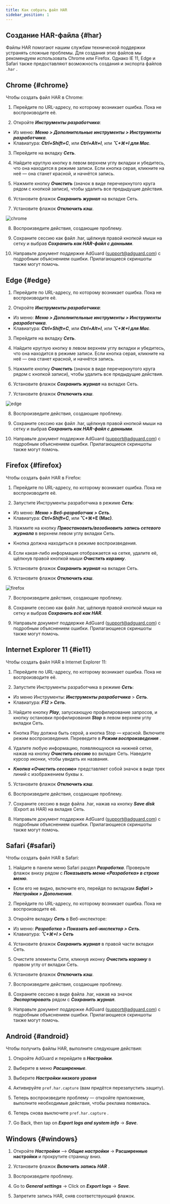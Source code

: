 ```yaml
---
title: Как собрать файл HAR
sidebar_position: 1
---
```


## Создание HAR-файла {#har}

Файлы HAR помогают нашим службам технической поддержки устранять сложные проблемы. Для создания этих файлов мы рекомендуем использовать Chrome или Firefox. Однако IE 11, Edge и Safari также предоставляют возможность создания и экспорта файлов `.har` .

## Chrome {#chrome}

Чтобы создать файл HAR в Chrome:

1. Перейдите по URL-адресу, по которому возникает ошибка. Пока не воспроизводите её.

2. Откройте ***Инструменты разработчика***:

- Из меню: ***Меню > Дополнительные инструменты > Инструменты разработчика***.
- Клавиатура: ***Ctrl+Shift+C***, или ***Ctrl+Alt+I***, или ***⌥+⌘+I для Mac***.

3. Перейдите на вкладку ***Сеть***.

4. Найдите круглую кнопку в левом верхнем углу вкладки и убедитесь, что она находится в режиме записи. Если кнопка серая, кликните на неё — она станет красной, и начнётся запись.

5. Нажмите кнопку ***Очистить*** (значок в виде перечеркнутого круга рядом с кнопкой записи), чтобы удалить все предыдущие действия.

6. Установите флажок ***Сохранить журнал*** на вкладке Сеть.

7. Установите флажок ***Отключить кэш***.

![chrome](https://cdn.adtidy.org/content/Kb/ad_blocker/guides/chrome.png)

8. Воспроизведите действия, создающие проблему.

9. Сохраните сессию как файл .har, щёлкнув правой кнопкой мыши на сетку и выбрав ***Сохранить как HAR-файл с данными***.

10. Направьте документ поддержке AdGuard (support@adguard.com) с подробным объяснением ошибки. Прилагающиеся скриншоты также могут помочь.

## Edge {#edge}

1. Перейдите по URL-адресу, по которому возникает ошибка. Пока не воспроизводите её.

2. Откройте ***Инструменты разработчика***:

- Из меню: ***Меню > Дополнительные инструменты > Инструменты разработчика***.
- Клавиатура: ***Ctrl+Shift+C***, или ***Ctrl+Alt+I***, или ***⌥+⌘+I для Mac***.

3. Перейдите на вкладку ***Сеть***.

4. Найдите круглую кнопку в левом верхнем углу вкладки и убедитесь, что она находится в режиме записи. Если кнопка серая, кликните на неё — она станет красной, и начнётся запись.

5. Нажмите кнопку ***Очистить*** (значок в виде перечеркнутого круга рядом с кнопкой записи), чтобы удалить все предыдущие действия.

6. Установите флажок ***Сохранить журнал*** на вкладке Сеть.

7. Установите флажок ***Отключить кэш***.

![edge](https://cdn.adtidy.org/content/Kb/ad_blocker/guides/edge.png)

8. Воспроизведите действия, создающие проблему.

9. Сохраните сессию как файл .har, щёлкнув правой кнопкой мыши на сетку и выбрав ***Сохранить как HAR-файл с данными***.

10. Направьте документ поддержке AdGuard (support@adguard.com) с подробным объяснением ошибки. Прилагающиеся скриншоты также могут помочь.

## Firefox {#firefox}

Чтобы создать файл HAR в Firefox:

1. Перейдите по URL-адресу, по которому возникает ошибка. Пока не воспроизводите её.

2. Запустите Инструменты разработчика в режиме ***Сеть***:
- Из меню: ***Меню > Веб-разработчик > Сеть***.
- Клавиатура: ***Ctrl+Shift+C***, или **⌥+⌘+E (Mac)**.

3. Нажмите на кнопку ***Приостановить/возобновить запись сетевого журнала*** в верхнем левом углу вкладки Сеть.
- Кнопка должна находиться в режиме воспроизведения.

4. Если какая-либо информация отображается на сетке, удалите её, щёлкнув правой кнопкой мыши ***Очистить корзину***.

5. Установите флажок ***Сохранить журнал*** на вкладке Сеть.

6. Установите флажок ***Отключить кэш***.

![firefox](https://cdn.adtidy.org/content/Kb/ad_blocker/guides/firefox.png)

7. Воспроизведите действия, создающие проблему.

8. Сохраните сессию как файл .har, щёлкнув правой кнопкой мыши на сетку и выбрав ***Сохранить всё как HAR***.

9. Направьте документ поддержке AdGuard (support@adguard.com) с подробным объяснением ошибки. Прилагающиеся скриншоты также могут помочь.

## Internet Explorer 11 {#ie11}

Чтобы создать файл HAR в Internet Explorer 11:

1. Перейдите по URL-адресу, по которому возникает ошибка. Пока не воспроизводите её.

2. Запустите Инструменты разработчика в режиме ***Сеть***:
- Из меню Инструменты: ***Инструменты разработчика*** > ***Сеть***.
- Клавиатура: ***F12  > Сеть***.

3. Найдите кнопку ***Play***, запускающую профилирование запросов, и кнопку остановки профилирования ***Stop*** в левом верхнем углу вкладки Сеть.
- Кнопка Play должна быть серой, а кнопка Stop — красной. Включите режим воспроизведения. Переведите в ***Режим воспроизведения*** .

4. Удалите любую информацию, появляющуюся на нижней сетке, нажав на кнопку ***Очистить сессию*** во вкладке Сеть. Наведите курсор иконки, чтобы увидеть их названия.
- ***Кнопка «Очистить сессию»*** представляет собой значок в виде трех линий с изображением буквы x.

5. Установите флажок ***Отключить кэш***.

6. Воспроизведите действия, создающие проблему.

7. Сохраните сессию в виде файла .har, нажав на кнопку ***Save disk*** (Export as HAR) на вкладке Сеть.

8. Направьте документ поддержке AdGuard (support@adguard.com) с подробным объяснением ошибки. Прилагающиеся скриншоты также могут помочь.

## Safari {#safari}

Чтобы создать файл HAR в Safari:

1. Найдите в панели меню Safari раздел ***Разработка***. Проверьте флажок внизу рядом с ***Показывать меню «Разработка» в строке меню***.
- Если его не видно, включите его, перейдя по вкладкам ***Safari > Настройки > Дополнения***.

2. Перейдите по URL-адресу, по которому возникает ошибка. Пока не воспроизводите её.

3. Откройте вкладку ***Сеть*** в Веб-инспекторе:
- Из меню: ***Разработка > Показать веб-инспектор > Сеть***.
- Клавиатура: ***⌥+⌘+I > Сеть***

4. Установите флажок ***Сохранить журнал*** в правой части вкладки Сеть.

5. Очистите элементы Сети, кликнув иконку ***Очистить корзину*** в правом углу от вкладки Сеть.

6. Установите флажок ***Отключить кэш***.

7. Воспроизведите действия, создающие проблему.

8. Сохраните сессию в виде файла .har, нажав на значок ***Экспортировать*** рядом с ***Сохранить журнал***.

9. Направьте документ поддержке AdGuard (support@adguard.com) с подробным объяснением ошибки. Прилагающиеся скриншоты также могут помочь.

## Android {#android}

Чтобы получить файлы HAR, выполните следующие действия:

1. Откройте AdGuard и перейдите в ***Настройки***.

2. Выберите в меню ***Расширенные***.

3. Выберите ***Настройки низкого уровня***

4. Активируйте `pref.har.capture` (вам придётся перезапустить защиту).

5. Теперь воспроизведите проблему — откройте приложение, выполните необходимые действия, чтобы реклама появилась.

6. Теперь снова выключите `pref.har.capture` .

7. Go Back, then tap on ***Export logs and system info*** → ***Save***.

## Windows {#windows}

1. Откройте ***Настройки*** —> ***Общие настройки*** -> **Расширенные настройки** и прокрутите страницу вниз.

2. Установите флажок ***Включить запись HAR*** .

3. Воспроизведите проблему.

4. Go to ***General settings*** → Click on ***Export logs*** → ***Save***.

5. Запретите запись HAR, сняв соответствующий флажок.